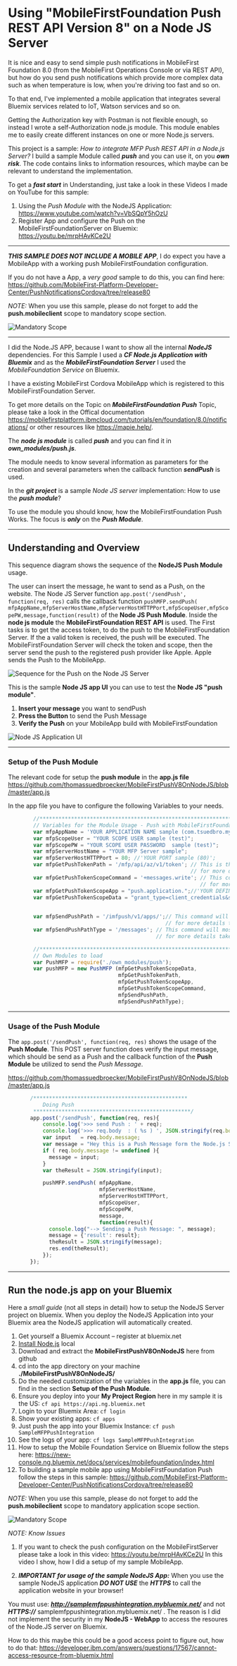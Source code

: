 # Using "MobileFirstFoundation Push REST API Version 8" on a Node JS Server

It is nice and easy to send simple push notifications in MobileFirst Foundation 8.0 (from the MobileFirst Operations Console or via REST API), but how do you send push notifications which provide more complex data such as when temperature is low, when you're driving too fast and so on.

To that end, I've implemented a mobile application that integrates several Bluemix services related to IoT, Watson services and so on.

Getting the Authorization key with Postman is not flexible enough, so instead I wrote a self-Authorization node.js module. This module enables me to easily create different instances on one or more Node.js servers.


This project is a sample: _How to integrate MFP Push REST API in a Node.js Server?_
I build a sample Module called ***push*** and you can use it, on you ***own risk***.
The code contains links to information resources, which maybe can be relevant to understand
the implementation.

To get a ***fast start*** in Understanding, just take a look in these Videos I made on YouTube for this sample:

1. Using the _Push Module_ with the NodeJS Application: https://www.youtube.com/watch?v=VbSQpY5hOzU
2. Register App and configure the Push on the MobileFirstFoundationServer on Bluemix: https://youtu.be/mrpHAvKCe2U

---
***THIS SAMPLE DOES NOT INCLUDE A MOBILE APP***, I do expect you have a MobileApp with a working push MobileFirstFoundation configuration.

If you do not have a App, a _very good_ sample to do this, you can find here:
https://github.com/MobileFirst-Platform-Developer-Center/PushNotificationsCordova/tree/release80

_NOTE:_ When you use this sample, please do not forget to add the **push.mobileclient** scope to mandatory scope section.

![Mandatory Scope](https://github.com/thomassuedbroecker/MobileFirstPushV8OnNodeJS/blob/master/Documentation/scope_mobilepush.png)

---
I did the Node.JS APP, because I want to show all the internal ***NodeJS*** dependencies.
For this Sample I used a ***CF Node.js Application with Bluemix*** and as the
***MobileFirstFoundation Server*** I used the _MobileFoundation Service_ on Bluemix.

I have a existing MobileFirst Cordova MobileApp which is registered to this MobileFirstFoundation Server.

To get more details on the Topic on ***MobileFirstFoundation Push*** Topic, please take a
look in the Offical documentation https://mobilefirstplatform.ibmcloud.com/tutorials/en/foundation/8.0/notifications/ or other resources like https://mapie.help/.

The ***node js module*** is called ***push*** and you can find it in ***own_modules/push.js***.

The module needs to know several information as parameters for the creation and several parameters
when the callback function ***sendPush*** is used.

In the ***git project*** is a sample _Node JS server_ implementation:
How to use the  ***push module***?

To use the module you should know, how the MobileFirstFoundation Push Works.
The focus is ***only*** on the ***Push Module***.

---
## Understanding and Overview

This sequence diagram shows the sequence of the **NodeJS Push Module** usage.

The user can insert the message, he want to send as a Push, on the website.
The Node JS Server function `app.post('/sendPush', function(req, res)` calls
the callback function `pushMFP.sendPush( mfpAppName,mfpServerHostName,mfpServerHostHTTPPort,mfpScopeUser,mfpScopePW,message,function(result)` of the **Node JS Push Module**.
Inside the **node js module** the **MobileFirstFoundation REST API** is used.
The First tasks is to get the access token, to do the push to the MobileFirstFoundation Server.
If the a valid token is received, the push will be executed.
The MobileFirstFoundation Server will check the token and scope, then the server send the push to the
registered push provider like Apple.
Apple sends the Push to the MobileApp.

![Sequence for the Push on the Node JS Server](https://github.com/thomassuedbroecker/MobileFirstPushV8OnNodeJS/blob/master/Documentation/pushModuleSequence-2016-09-26_17-05-54.jpg)

This is the sample **Node JS app UI** you can use to test the **Node JS "push module"**.

1. **Insert your message** you want to sendPush
2. **Press the Button** to send the Push Message
3. **Verify the Push** on your MobileApp build with MobileFirstFoundation

![Node JS Application UI](https://github.com/thomassuedbroecker/MobileFirstPushV8OnNodeJS/blob/master/Documentation/UI-NodeJSApp-2016-09-26_17-05-54.jpg)

---
### Setup of the Push Module
The relevant code for setup the **push module** in the **app.js file**
https://github.com/thomassuedbroecker/MobileFirstPushV8OnNodeJS/blob/master/app.js

In the app file you have to configure the following Variables to your needs.
```javascript
        //******************************************************************************
        // Variables for the Module Usage - Push with MobileFirstFoundation service
        var mfpAppName = 'YOUR APPLICATION NAME sample (com.tsuedbro.mytravelblog)';
        var mfpScopeUser = "YOUR SCOPE USER sample (test)";
        var mfpScopePW = "YOUR SCOPE USER PASSWORD  sample (test)";
        var mfpServerHostName = "YOUR MFP Server sample";
        var mfpServerHostHTTPPort = 80; //'YOUR PORT sample (80)';
        var mfpGetPushTokenPath = '/mfp/api/az/v1/token'; // This is the Tokenpath which will not be changed,
                                                          // for more details take a look in the offical documentation
        var mfpGetPushTokenScopeCommand = '+messages.write'; // This command will mostlikly not be changed,
                                                             // for more details take a look in the offical documentation
        var mfpGetPushTokenScopeApp = "push.application.";//'YOUR DEFINITION FOR THE SCOPE sample (push.application.)';
        var mfpGetPushTokenScopeData = "grant_type=client_credentials&scope="; // This command will mostlikly not be changed,
                                                                               // for more details take a look in the offical documentation

        var mfpSendPushPath = '/imfpush/v1/apps/';// This command will mostlikly not be changed,
                                                  // for more details take a look in the offical documentation
        var mfpSendPushPathType = '/messages'; // This command will mostlikly not be changed,
                                               // for more details take a look in the offical documentation

        //******************************************************************************
        // Own Modules to load
        var PushMFP = require('./own_modules/push');
        var pushMFP = new PushMFP (mfpGetPushTokenScopeData,
                                   mfpGetPushTokenPath,
                                   mfpGetPushTokenScopeApp,
                                   mfpGetPushTokenScopeCommand,
                                   mfpSendPushPath,
                                   mfpSendPushPathType);
```

---
### Usage of the Push Module

The `app.post('/sendPush', function(req, res)` shows the usage of the **Push Module**.
This POST server function does verify the input message, which should be send as a Push and the
callback function of the **Push Module** be utilized to send the _Push Message_.

https://github.com/thomassuedbroecker/MobileFirstPushV8OnNodeJS/blob/master/app.js

```javascript
       /*************************************************
           Doing Push
        **************************************************/
       app.post('/sendPush', function(req, res){
           console.log('>>> send Push : ' + req);
           console.log('>>> req.body  : ( %s ) ', JSON.stringify(req.body));
           var input   = req.body.message;
           var message = "Hey this is a Push Message form the Node.js Server";
           if ( req.body.message != undefined ){
             message = input;
           }
           var theResult = JSON.stringify(input);

           pushMFP.sendPush( mfpAppName,
                             mfpServerHostName,
                             mfpServerHostHTTPPort,
                             mfpScopeUser,
                             mfpScopePW,
                             message,
                             function(result){
             console.log("--> Sending a Push Message: ", message);
             message = {'result': result};
             theResult = JSON.stringify(message);
             res.end(theResult);
           });
       });
```
---
## Run the node.js app on your Bluemix

Here a _small guide_ (not all steps in detail) how to setup the NodeJS Server project on bluemix.
When you deploy the NodeJS Application into your Bluemix area the NodeJS application will automatically created.

1. Get yourself a Bluemix Account – register at bluemix.net
2. [Install Node.js][] local
3. Download and extract the **MobileFirstPushV8OnNodeJS** here from github
4. cd into the app directory on your machine **./MobileFirstPushV8OnNodeJS/**
5. Do the needed customization of the variables in the **app.js** file, you can find in the section **Setup of the Push Module**.
6. Ensure you deploy into your **My Project Region** here in my sample it is the US: `cf api https://api.ng.bluemix.net`
7. Login to your Bluemix Area: `cf login`
8. Show your existing apps: `cf apps`
9. Just push the app into your Bluemix Instance: `cf push SampleMFPPushIntegration`
10. See the logs of your app: `cf logs SampleMFPPushIntegration`
11. How to setup the Mobile Foundation Service on Bluemix follow the steps here: https://new-console.ng.bluemix.net/docs/services/mobilefoundation/index.html
12. To building a sample mobile app using MobileFirstFoundation Push follow the steps in this sample: https://github.com/MobileFirst-Platform-Developer-Center/PushNotificationsCordova/tree/release80

_NOTE:_ When you use this sample, please do not forget to add the **push.mobileclient** scope to mandatory application scope section.

![Mandatory Scope](https://github.com/thomassuedbroecker/MobileFirstPushV8OnNodeJS/blob/master/Documentation/scope_mobilepush.png)

_NOTE: Know Issues_

1. If you want to check the push configuration on the MobileFirstServer please take a look in this video:
https://youtu.be/mrpHAvKCe2U In this video I show, how I did a setup of my sample MobileApp.

2. ***IMPORTANT for usage of the sample NodeJS App:*** When you use the sample NodeJS application ***DO NOT USE*** the ***HTTPS*** to call the application website in your browser!

You must use: ***http://samplemfppushintegration.mybluemix.net/*** and not ***HTTPS://*** samplemfppushintegration.mybluemix.net/ .
The reason is I did not implement the security in my **NodeJS - WebApp** to access the resoures of the Node.JS server on Bluemix.

How to do this maybe this could be a good access point to figure out, how to do that: https://developer.ibm.com/answers/questions/17567/cannot-access-resource-from-bluemix.html



[Install Node.js]: https://nodejs.org/en/download/
